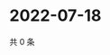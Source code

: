 # 2022-07-18

共 0 条

<!-- BEGIN WEIBO -->
<!-- 最后更新时间 Mon Jul 18 2022 06:15:21 GMT+0800 (China Standard Time) -->

<!-- END WEIBO -->
